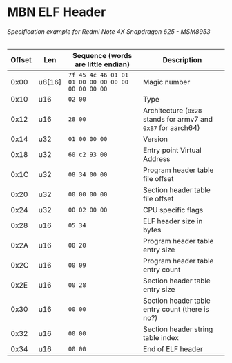# MBN ELF Header

###### Specification example for Redmi Note 4X Snapdragon 625 - MSM8953

| Offset | Len    | Sequence (words are little endian)                | Description                                                   |
|--------|--------|---------------------------------------------------|---------------------------------------------------------------|
| 0x00   | u8[16] | `7f 45 4c 46 01 01 01 00 00 00 00 00 00 00 00 00` | Magic number                                                  |
| 0x10   | u16    | `02 00`                                           | Type                                                          |
| 0x12   | u16    | `28 00`                                           | Architecture (`0x28` stands for armv7 and `0xB7` for aarch64) |
| 0x14   | u32    | `01 00 00 00`                                     | Version                                                       |
| 0x18   | u32    | `60 c2 93 00`                                     | Entry point Virtual Address                                   |
| 0x1C   | u32    | `08 34 00 00`                                     | Program header table file offset                              |
| 0x20   | u32    | `00 00 00 00`                                     | Section header table file offset                              |
| 0x24   | u32    | `00 02 00 00`                                     | CPU specific flags                                            |
| 0x28   | u16    | `05 34`                                           | ELF header size in bytes                                      |
| 0x2A   | u16    | `00 20`                                           | Program header table entry size                               |
| 0x2C   | u16    | `00 09`                                           | Program header table entry count                              |
| 0x2E   | u16    | `00 28`                                           | Section header table entry size                               |
| 0x30   | u16    | `00 00`                                           | Section header table entry count (there is no?)               |
| 0x32   | u16    | `00 00`                                           | Section header string table index                             |
| 0x34   | u16    | `00 00`                                           | End of ELF header                                             |
